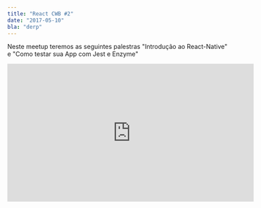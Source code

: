 ```yaml
---
title: "React CWB #2"
date: "2017-05-10"
bla: "derp"
---
```


Neste meetup teremos as seguintes palestras "Introdução ao React-Native" e "Como testar sua App com Jest e Enzyme"

<iframe width="560" height="315" src="https://www.youtube.com/embed/4n0xNbfJLR8" frameborder="0" allowfullscreen></iframe>
